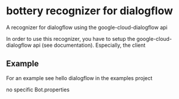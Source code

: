 # bottery recognizer for dialogflow

A recognizer for dialogflow using the google-cloud-dialogflow api

In order to use this recognizer, you have to setup the google-cloud-dialogflow api (see documentation). Especially, the 
client 

## Example

For an example see hello dialogflow in the examples project 

no specific Bot.properties

